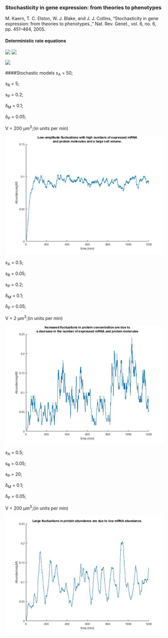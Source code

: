 ### Stochasticity in gene expression: from theories to phenotypes

M. Kaern, T. C. Elston, W. J. Blake, and J. J. Collins, 
“Stochasticity in gene expression: from theories to phenotypes.,” 
Nat. Rev. Genet., vol. 6, no. 6, pp. 451–464, 2005.

#### Deterministic rate equations

<img src="https://latex.codecogs.com/svg.latex?\frac{\mathrm{d}\left [ M \right ] }{\mathrm{d} t} = \frac{k_{on}}{k_{on} + k_{off}} \cdot \frac{s_A}{V} + \frac{k_{off}}{k_{on} + k_{off}} \cdot \frac{s_R}{V} - \delta _M\left [ M \right ]"/>

<img src="https://latex.codecogs.com/svg.latex?\frac{\mathrm{d}\left [ P \right ] }{\mathrm{d} t} = s_P\left [ M \right ] - \delta_P\left [ P \right ]"/>

![](./fig2deterministicmodels.jpg)

####Stochastic models
s<sub>A</sub> = 50;

s<sub>R</sub> = 5;

s<sub>P</sub> = 0.2;

δ<sub>M</sub> = 0.1;

δ<sub>P</sub> = 0.05; 

V = 200 μm<sup>3</sup>;(in units per min)

![](./fig2a.jpg)

s<sub>A</sub> = 0.5;

s<sub>R</sub> = 0.05;

s<sub>P</sub> = 0.2;

δ<sub>M</sub> = 0.1;

δ<sub>P</sub> = 0.05; 

V = 2 μm<sup>3</sup>;(in units per min)

![](./fig2b.jpg)

s<sub>A</sub> = 0.5;

s<sub>R</sub> = 0.05;

s<sub>P</sub> = 20;

δ<sub>M</sub> = 0.1;

δ<sub>P</sub> = 0.05; 

V = 200 μm<sup>3</sup>;(in units per min)

![](./fig2c.jpg)
